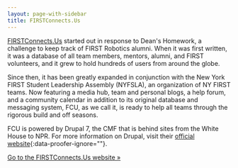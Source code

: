 ```yaml
---
layout: page-with-sidebar
title: FIRSTConnects.Us
---
```

[FIRSTConnects.Us](http://firstconnects.us/) started out in response to Dean's Homework, a challenge to keep track of FIRST Robotics alumni. When it was first written, it was a database of all team members, mentors, alumni, and FIRST volunteers, and it grew to hold hundreds of users from around the globe.

Since then, it has been greatly expanded in conjunction with the New York FIRST Student Leadership Assembly (NYFSLA), an organization of NY FIRST teams. Now featuring a media hub, team and personal blogs, a help forum, and a community calendar in addition to its original database and messaging system, FCU, as we call it, is ready to help all teams through the rigorous build and off seasons.

FCU is powered by Drupal 7, the CMF that is behind sites from the White House to NPR. For more information on Drupal, visit their [official website](http://drupal.org/){:data-proofer-ignore=""}.

[Go to the FIRSTConnects.Us website &raquo;](http://firstconnects.us/)
